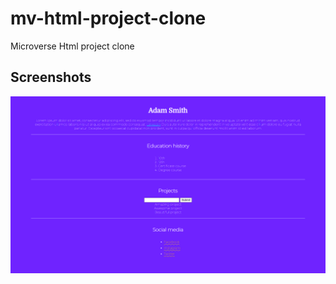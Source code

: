# mv-html-project-clone
 Microverse Html project clone

## Screenshots
![Main Screen](https://github.com/arbaazaj/mv-html-project-clone/blob/e04a00415f4f991460e06f787874636c22558c84/screenshots/Screenshot.png)
